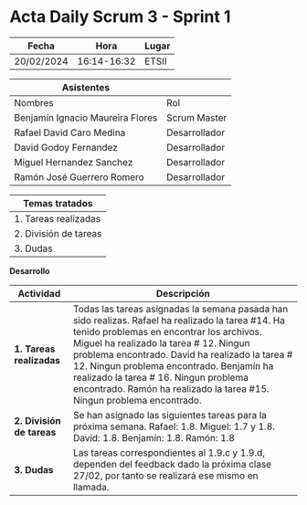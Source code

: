 # Acta Daily Scrum 3 - Sprint 1

| Fecha        | Hora         | Lugar        |
|--------------|--------------|--------------|
| 20/02/2024   | 16:14-16:32  | ETSII        |

| Asistentes    |           |
|-----------|-----------|
| Nombres | Rol |
| Benjamín Ignacio Maureira Flores | Scrum Master |
| Rafael David Caro Medina | Desarrollador |
| David Godoy Fernandez  | Desarrollador |
| Miguel Hernandez Sanchez | Desarrollador |
| Ramón José Guerrero Romero | Desarrollador |

| Temas tratados               |
|----------------------|
| 1. Tareas realizadas |
| 2. División de tareas |
| 3. Dudas |

**Desarrollo**

| Actividad                       | Descripción                                                                                                                                                                         |
|--------------------------------|-------------------------------------------------------------------------------------------------------------------------------------------------------------------------------------|
| **1. Tareas realizadas**         | Todas las tareas asignadas la semana pasada han sido realizas. Rafael ha realizado la tarea #14. Ha tenido problemas en encontrar los archivos. Miguel ha realizado la tarea # 12. Ningun problema encontrado. David ha realizado la tarea # 12. Ningun problema encontrado. Benjamín ha realizado la tarea # 16. Ningun problema encontrado. Ramón ha realizado la tarea #15. Ningun problema encontrado.|
| **2. División de tareas**          | Se han asignado las siguientes tareas para la próxima semana. Rafael: 1.8. Miguel: 1.7 y 1.8. David: 1.8. Benjamín: 1.8. Ramón: 1.8 |
| **3. Dudas** | Las tareas correspondientes al 1.9.c y 1.9.d, dependen del feedback dado la próxima clase 27/02, por tanto se realizará ese mismo en llamada.|

